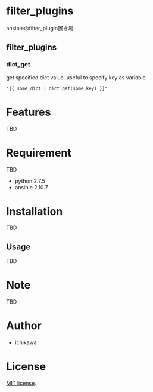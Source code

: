 # filter_plugins
ansibleのfilter_plugin置き場

## filter_plugins

### dict_get

get specified dict value.
useful to specify key as variable.

```
"{{ some_dict | dict_get(some_key) }}"
```

# Features
 
TBD
 
# Requirement
 
TBD
 
* python 2.7.5
* ansible 2.10.7
 
# Installation

TBD
 
## Usage
TBD
 
# Note
 
TBD
# Author
 
* ichikawa
 
# License
 
[MIT license](https://en.wikipedia.org/wiki/MIT_License).
 
